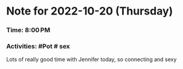 # Note for 2022-10-20 (Thursday)
### Time: 8:00 PM
### Activities: #Pot  # sex

Lots of really good time with Jennifer today, so connecting and sexy

